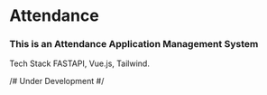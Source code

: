 # Attendance

### This is an Attendance Application Management System

Tech Stack FASTAPI, Vue.js, Tailwind.

/# Under Development #/
